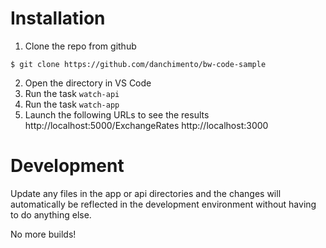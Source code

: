 # Installation

1. Clone the repo from github
```
$ git clone https://github.com/danchimento/bw-code-sample
```

2. Open the directory in VS Code
3. Run the task `watch-api`
4. Run the task `watch-app`
5. Launch the following URLs to see the results
http://localhost:5000/ExchangeRates
http://localhost:3000



# Development

Update any files in the app or api directories and the changes will automatically be reflected in the development environment without having to do anything else. 

No more builds!